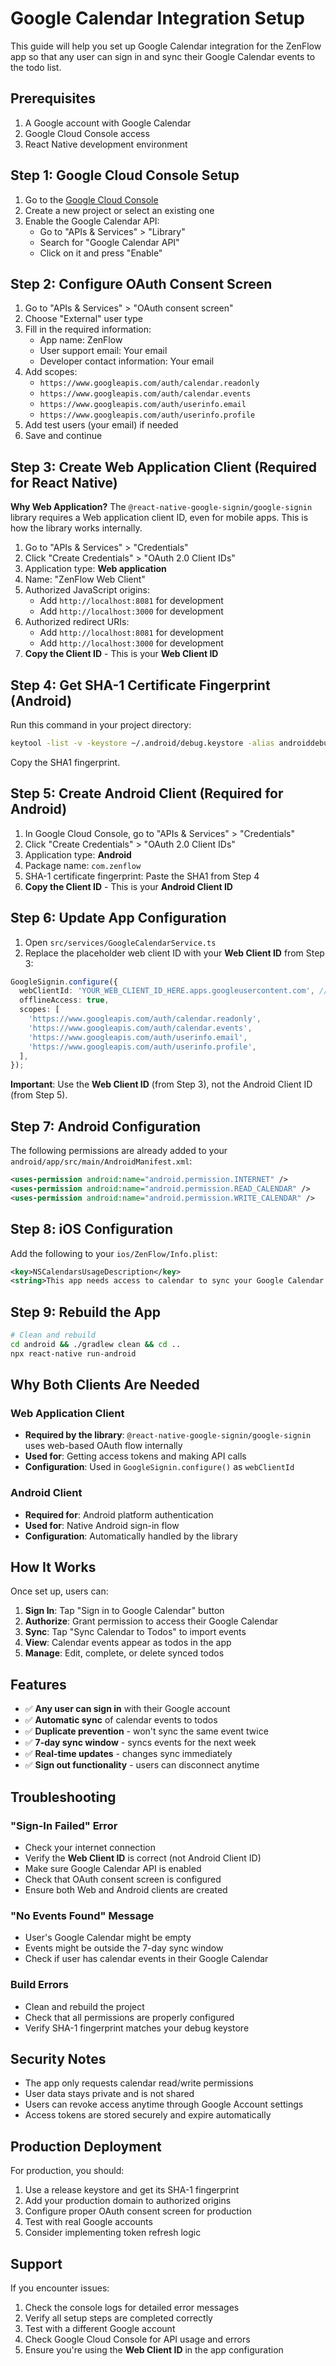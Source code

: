 # Google Calendar Integration Setup

This guide will help you set up Google Calendar integration for the ZenFlow app so that any user can sign in and sync their Google Calendar events to the todo list.

## Prerequisites

1. A Google account with Google Calendar
2. Google Cloud Console access
3. React Native development environment

## Step 1: Google Cloud Console Setup

1. Go to the [Google Cloud Console](https://console.cloud.google.com/)
2. Create a new project or select an existing one
3. Enable the Google Calendar API:
   - Go to "APIs & Services" > "Library"
   - Search for "Google Calendar API"
   - Click on it and press "Enable"

## Step 2: Configure OAuth Consent Screen

1. Go to "APIs & Services" > "OAuth consent screen"
2. Choose "External" user type
3. Fill in the required information:
   - App name: ZenFlow
   - User support email: Your email
   - Developer contact information: Your email
4. Add scopes:
   - `https://www.googleapis.com/auth/calendar.readonly`
   - `https://www.googleapis.com/auth/calendar.events`
   - `https://www.googleapis.com/auth/userinfo.email`
   - `https://www.googleapis.com/auth/userinfo.profile`
5. Add test users (your email) if needed
6. Save and continue

## Step 3: Create Web Application Client (Required for React Native)

**Why Web Application?** The `@react-native-google-signin/google-signin` library requires a Web application client ID, even for mobile apps. This is how the library works internally.

1. Go to "APIs & Services" > "Credentials"
2. Click "Create Credentials" > "OAuth 2.0 Client IDs"
3. Application type: **Web application**
4. Name: "ZenFlow Web Client"
5. Authorized JavaScript origins:
   - Add `http://localhost:8081` for development
   - Add `http://localhost:3000` for development
6. Authorized redirect URIs:
   - Add `http://localhost:8081` for development
   - Add `http://localhost:3000` for development
7. **Copy the Client ID** - This is your **Web Client ID**

## Step 4: Get SHA-1 Certificate Fingerprint (Android)

Run this command in your project directory:

```bash
keytool -list -v -keystore ~/.android/debug.keystore -alias androiddebugkey -storepass android -keypass android
```

Copy the SHA1 fingerprint.

## Step 5: Create Android Client (Required for Android)

1. In Google Cloud Console, go to "APIs & Services" > "Credentials"
2. Click "Create Credentials" > "OAuth 2.0 Client IDs"
3. Application type: **Android**
4. Package name: `com.zenflow`
5. SHA-1 certificate fingerprint: Paste the SHA1 from Step 4
6. **Copy the Client ID** - This is your **Android Client ID**

## Step 6: Update App Configuration

1. Open `src/services/GoogleCalendarService.ts`
2. Replace the placeholder web client ID with your **Web Client ID** from Step 3:

```typescript
GoogleSignin.configure({
  webClientId: 'YOUR_WEB_CLIENT_ID_HERE.apps.googleusercontent.com', // From Step 3
  offlineAccess: true,
  scopes: [
    'https://www.googleapis.com/auth/calendar.readonly',
    'https://www.googleapis.com/auth/calendar.events',
    'https://www.googleapis.com/auth/userinfo.email',
    'https://www.googleapis.com/auth/userinfo.profile',
  ],
});
```

**Important**: Use the **Web Client ID** (from Step 3), not the Android Client ID (from Step 5).

## Step 7: Android Configuration

The following permissions are already added to your `android/app/src/main/AndroidManifest.xml`:

```xml
<uses-permission android:name="android.permission.INTERNET" />
<uses-permission android:name="android.permission.READ_CALENDAR" />
<uses-permission android:name="android.permission.WRITE_CALENDAR" />
```

## Step 8: iOS Configuration

Add the following to your `ios/ZenFlow/Info.plist`:

```xml
<key>NSCalendarsUsageDescription</key>
<string>This app needs access to calendar to sync your Google Calendar events.</string>
```

## Step 9: Rebuild the App

```bash
# Clean and rebuild
cd android && ./gradlew clean && cd ..
npx react-native run-android
```

## Why Both Clients Are Needed

### Web Application Client

- **Required by the library**: `@react-native-google-signin/google-signin` uses web-based OAuth flow internally
- **Used for**: Getting access tokens and making API calls
- **Configuration**: Used in `GoogleSignin.configure()` as `webClientId`

### Android Client

- **Required for**: Android platform authentication
- **Used for**: Native Android sign-in flow
- **Configuration**: Automatically handled by the library

## How It Works

Once set up, users can:

1. **Sign In**: Tap "Sign in to Google Calendar" button
2. **Authorize**: Grant permission to access their Google Calendar
3. **Sync**: Tap "Sync Calendar to Todos" to import events
4. **View**: Calendar events appear as todos in the app
5. **Manage**: Edit, complete, or delete synced todos

## Features

- ✅ **Any user can sign in** with their Google account
- ✅ **Automatic sync** of calendar events to todos
- ✅ **Duplicate prevention** - won't sync the same event twice
- ✅ **7-day sync window** - syncs events for the next week
- ✅ **Real-time updates** - changes sync immediately
- ✅ **Sign out functionality** - users can disconnect anytime

## Troubleshooting

### "Sign-In Failed" Error

- Check your internet connection
- Verify the **Web Client ID** is correct (not Android Client ID)
- Make sure Google Calendar API is enabled
- Check that OAuth consent screen is configured
- Ensure both Web and Android clients are created

### "No Events Found" Message

- User's Google Calendar might be empty
- Events might be outside the 7-day sync window
- Check if user has calendar events in their Google Calendar

### Build Errors

- Clean and rebuild the project
- Check that all permissions are properly configured
- Verify SHA-1 fingerprint matches your debug keystore

## Security Notes

- The app only requests calendar read/write permissions
- User data stays private and is not shared
- Users can revoke access anytime through Google Account settings
- Access tokens are stored securely and expire automatically

## Production Deployment

For production, you should:

1. Use a release keystore and get its SHA-1 fingerprint
2. Add your production domain to authorized origins
3. Configure proper OAuth consent screen for production
4. Test with real Google accounts
5. Consider implementing token refresh logic

## Support

If you encounter issues:

1. Check the console logs for detailed error messages
2. Verify all setup steps are completed correctly
3. Test with a different Google account
4. Check Google Cloud Console for API usage and errors
5. Ensure you're using the **Web Client ID** in the app configuration
